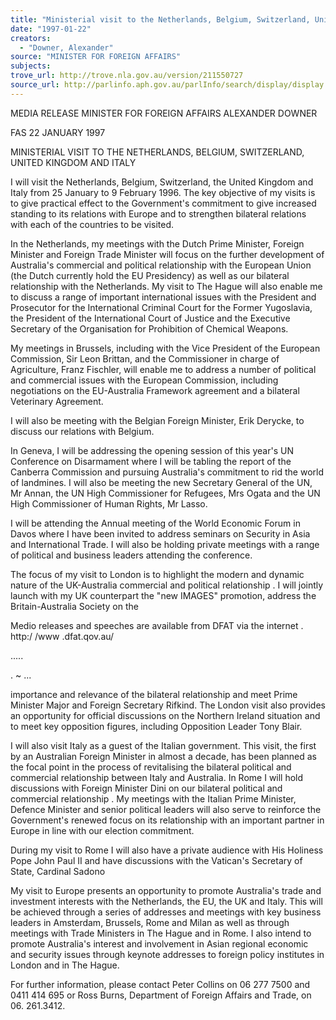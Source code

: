 ```yaml
---
title: "Ministerial visit to the Netherlands, Belgium, Switzerland, United Kingdom and Italy"
date: "1997-01-22"
creators:
  - "Downer, Alexander"
source: "MINISTER FOR FOREIGN AFFAIRS"
subjects:
trove_url: http://trove.nla.gov.au/version/211550727
source_url: http://parlinfo.aph.gov.au/parlInfo/search/display/display.w3p;query=Id%3A%22media/pressrel/A1930%22
---
```


  MEDIA RELEASE  MINISTER FOR FOREIGN AFFAIRS  ALEXANDER DOWNER 

  FAS 22 JANUARY 1997 

  MINISTERIAL VISIT TO THE NETHERLANDS, BELGIUM, SWITZERLAND,  UNITED KINGDOM AND ITALY 

  I will visit the Netherlands, Belgium, Switzerland, the United Kingdom and Italy from 25  January to 9 February 1996. The key objective of my visits is to give practical effect to the  Government's commitment to give increased standing to its relations with Europe and to  strengthen bilateral relations with each of the countries to be visited. 

  In the Netherlands, my meetings with the Dutch Prime Minister, Foreign Minister and  Foreign Trade Minister will focus on the further development of Australia's commercial and  political relationship with the European Union (the Dutch currently hold the EU Presidency)  as well as our bilateral relationship with the Netherlands. My visit to The Hague will also  enable me to discuss a range of important international issues with the President and  Prosecutor for the International Criminal Court for the Former Yugoslavia, the President of  the International Court of Justice and the Executive Secretary of the Organisation for  Prohibition of Chemical Weapons. 

  My meetings in Brussels, including with the Vice President of the European Commission, Sir  Leon Brittan, and the Commissioner in charge of Agriculture, Franz Fischler, will enable me  to address a number of political and commercial issues with the European Commission,  including negotiations on the EU-Australia Framework agreement and a bilateral Veterinary  Agreement. 

  I will also be meeting with the Belgian Foreign Minister, Erik Derycke, to discuss our  relations with Belgium. 

  In Geneva, I will be addressing the opening session of this year's UN Conference on  Disarmament where I will be tabling the report of the Canberra Commission and pursuing  Australia's commitment to rid the world of landmines. I will also be meeting the new  Secretary General of the UN, Mr Annan, the UN High Commissioner for Refugees, Mrs  Ogata and the UN High Commissioner of Human Rights, Mr Lasso. 

  I will be attending the Annual meeting of the World Economic Forum in Davos where I have  been invited to address seminars on Security in Asia and International Trade. I will also be  holding private meetings with a range of political and business leaders attending the  conference. 

  The focus of my visit to London is to highlight the modern and dynamic nature of the  UK-Australia commercial and political relationship . I will jointly launch with my UK  counterpart the "new IMAGES" promotion, address the Britain-Australia Society on the 

  Medio releases and speeches are available from DFAT via the internet . http:/ /www .dfat.qov.au/ 

  ..... 

  . ~ ... 

  importance and relevance of the bilateral relationship and meet Prime Minister Major and  Foreign Secretary Rifkind. The London visit also provides an opportunity for official  discussions on the Northern Ireland situation and to meet key opposition figures, including  Opposition Leader Tony Blair. 

  I will also visit Italy as a guest of the Italian government. This visit, the first by an Australian  Foreign Minister in almost a decade, has been planned as the focal point in the process of  revitalising the bilateral political and commercial relationship between Italy and Australia. In  Rome I will hold discussions with Foreign Minister Dini on our bilateral political and  commercial relationship . My meetings with the Italian Prime Minister, Defence Minister and  senior political leaders will also serve to reinforce the Government's renewed focus on its  relationship with an important partner in Europe in line with our election commitment. 

  During my visit to Rome I will also have a private audience with His Holiness Pope John Paul  II and have discussions with the Vatican's Secretary of State, Cardinal Sadono 

  My visit to Europe presents an opportunity to promote Australia's trade and investment  interests with the Netherlands, the EU, the UK and Italy. This will be achieved through a  series of addresses and meetings with key business leaders in Amsterdam, Brussels, Rome  and Milan as well as through meetings with Trade Ministers in The Hague and in Rome. I  also intend to promote Australia's interest and involvement in Asian regional economic and  security issues through keynote addresses to foreign policy institutes in London and in The  Hague. 

  For further information, please contact Peter Collins on 06 277 7500 and 0411 414 695 or  Ross Burns, Department of Foreign Affairs and Trade, on 06. 261.3412. 

